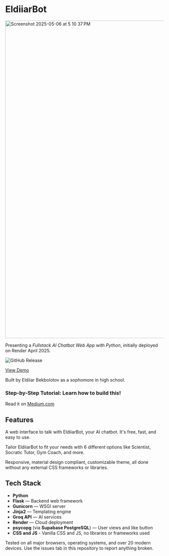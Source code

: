 # EldiiarBot
<img width="1008" alt="Screenshot 2025-05-06 at 5 10 37 PM" src="https://github.com/user-attachments/assets/2da7fe17-4a43-427e-9156-a4dc2ef23522" />

Presenting a _Fullstack AI Chatbot Web App with Python_, initially deployed on Render April 2025.

<img alt="GitHub Release" src="https://img.shields.io/github/v/release/https%3A%2F%2Fgithub.com%2FEldiiarBekbolotov/https%3A%2F%2Fgithub.com%2FEldiiarBekbolotov%2FEldiiarBot%2F">

<a href='https://eldiiarbot.onrender.com/' target='_blank'>View Demo</a>

Built by Eldiiar Bekbolotov as a sophomore in high school.

### Step-by-Step Tutorial: Learn how to build this!

Read it on <a href='https://medium.com/' target="_blank">Medium.com</a>

## Features

A web interface to talk with EldiiarBot, your AI chatbot. It's free, fast, and easy to use.

Tailor EldiiarBot to fit your needs with 6 different options like Scientist, Socratic Tutor, Gym Coach, and more.

Responsive, material design compliant, customizable theme, all done without any external CSS frameworks or libraries.

## Tech Stack

- **Python**
- **Flask** — Backend web framework
- **Gunicorn** — WSGI server
- **Jinja2** — Templating engine
- **Groq API** — AI services
- **Render** — Cloud deployment
- **psycopg** (via **Supabase PostgreSQL**) — User views and like button
- **CSS and JS** - Vanilla CSS and JS, no libraries or frameworks used

Tested on all major browsers, operating systems, and over 20 modern devices.
Use the issues tab in this repository to report anything broken.
